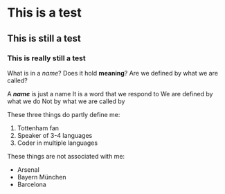 # This is a test
## This is still a test
### This is really still a test

What is in a *name*?
Does it hold **meaning**?
Are we defined by what we are called?

A ***name*** is just a name
It is a word that we respond to
We are defined by what we do
Not by what we are called by

These three things do partly define me:

1. Tottenham fan
2. Speaker of 3-4 languages
3. Coder in multiple languages

These things are not associated with me:

- Arsenal
- Bayern München
- Barcelona
